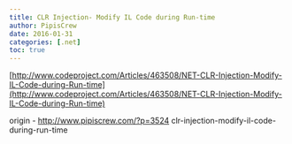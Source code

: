 ```yaml
---
title: CLR Injection- Modify IL Code during Run-time
author: PipisCrew
date: 2016-01-31
categories: [.net]
toc: true
---
```


[http://www.codeproject.com/Articles/463508/NET-CLR-Injection-Modify-IL-Code-during-Run-time](http://www.codeproject.com/Articles/463508/NET-CLR-Injection-Modify-IL-Code-during-Run-time)

origin - http://www.pipiscrew.com/?p=3524 clr-injection-modify-il-code-during-run-time